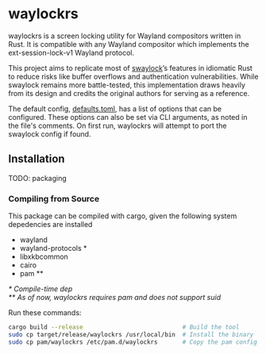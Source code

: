 # waylockrs

waylockrs is a screen locking utility for Wayland compositors written in Rust.
It is compatible with any Wayland compositor which implements the
ext-session-lock-v1 Wayland protocol.

This project aims to replicate most of [swaylock]’s features in idiomatic Rust
to reduce risks like buffer overflows and authentication vulnerabilities. While
swaylock remains more battle-tested, this implementation draws heavily from its
design and credits the original authors for serving as a reference.

The default config, [defaults.toml](defaults.toml), has a list of options that
can be configured. These options can also be set via CLI arguments, as noted in
the file's comments. On first run, waylockrs will attempt to port the swaylock
config if found.


## Installation

TODO: packaging

### Compiling from Source

This package can be compiled with cargo, given the following system depedencies
are installed

* wayland
* wayland-protocols \*
* libxkbcommon
* cairo
* pam \*\*

_\* Compile-time dep_  \
_\*\* As of now, waylockrs requires pam and does not support suid_

Run these commands:

```sh
cargo build --release                            # Build the tool
sudo cp target/release/waylockrs /usr/local/bin  # Install the binary
sudo cp pam/waylockrs /etc/pam.d/waylockrs       # Copy the pam config file
```

[swaylock]: https://github.com/swaywm/swaylock
